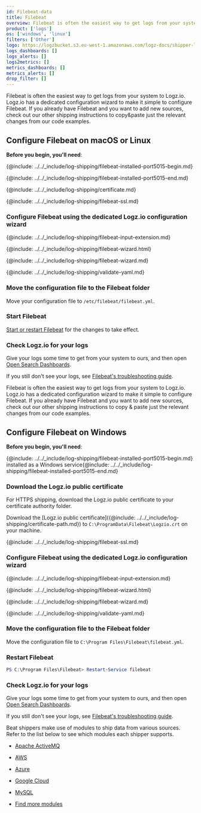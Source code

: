 ```yaml
---
id: Filebeat-data
title: Filebeat
overview: Filebeat is often the easiest way to get logs from your system to Logz.io. Logz.io has a dedicated configuration wizard to make it simple to configure Filebeat. If you already have Filebeat and you want to add new sources, check out our other shipping instructions to copy&paste just the relevant changes from our code examples.
product: ['logs']
os: ['windows', 'linux']
filters: ['Other']
logo: https://logzbucket.s3.eu-west-1.amazonaws.com/logz-docs/shipper-logos/beats.svg
logs_dashboards: []
logs_alerts: []
logs2metrics: []
metrics_dashboards: []
metrics_alerts: []
drop_filter: []
---
```


 

Filebeat is often the easiest way to get logs from your system to Logz.io. Logz.io has a dedicated configuration wizard to make it simple to configure Filebeat. If you already have Filebeat and you want to add new sources, check out our other shipping instructions to copy&paste just the relevant changes from our code examples.

## Configure Filebeat on macOS or Linux

**Before you begin, you'll need**:


{@include: ../../_include/log-shipping/filebeat-installed-port5015-begin.md} 

{@include: ../../_include/log-shipping/filebeat-installed-port5015-end.md}


 

{@include: ../../_include/log-shipping/certificate.md}

{@include: ../../_include/log-shipping/filebeat-ssl.md}

### Configure Filebeat using the dedicated Logz.io configuration wizard

{@include: ../../_include/log-shipping/filebeat-input-extension.md}


{@include: ../../_include/log-shipping/filebeat-wizard.html}

<!-- logzio-inject:filebeat-wizard:os-linux -->


{@include: ../../_include/log-shipping/filebeat-wizard.md}


{@include: ../../_include/log-shipping/validate-yaml.md}


### Move the configuration file to the Filebeat folder

Move your configuration file to `/etc/filebeat/filebeat.yml`.

### Start Filebeat

[Start or restart Filebeat](https://www.elastic.co/guide/en/beats/filebeat/master/filebeat-starting.html) for the changes to take effect.

### Check Logz.io for your logs

Give your logs some time to get from your system to ours, and then open [Open Search Dashboards](https://app.logz.io/#/dashboard/osd).

If you still don't see your logs, see [Filebeat's troubleshooting guide](/user-guide/log-troubleshooting/filebeat-troubleshooting.html).

 
 

Filebeat is often the easiest way to get logs from your system to Logz.io. Logz.io has a dedicated configuration wizard to make it simple to configure Filebeat. If you already have Filebeat and you want to add new sources, check out our other shipping instructions to copy & paste just the relevant changes from our code examples.


## Configure Filebeat on Windows

**Before you begin, you'll need**: 


{@include: ../../_include/log-shipping/filebeat-installed-port5015-begin.md} installed as a Windows service{@include: ../../_include/log-shipping/filebeat-installed-port5015-end.md}




 

### Download the Logz.io public certificate

For HTTPS shipping, download the Logz.io public certificate to your certificate authority folder.

Download the
[Logz.io public certificate]({@include: ../../_include/log-shipping/certificate-path.md})
to `C:\ProgramData\Filebeat\Logzio.crt`
on your machine.

{@include: ../../_include/log-shipping/filebeat-ssl.md}


### Configure Filebeat using the dedicated Logz.io configuration wizard

{@include: ../../_include/log-shipping/filebeat-input-extension.md}


{@include: ../../_include/log-shipping/filebeat-wizard.html}


<!-- logzio-inject:filebeat-wizard:os-windows -->


{@include: ../../_include/log-shipping/filebeat-wizard.md}


{@include: ../../_include/log-shipping/validate-yaml.md}

### Move the configuration file to the Filebeat folder

Move the configuration file to `C:\Program Files\Filebeat\filebeat.yml`.

### Restart Filebeat

```powershell
PS C:\Program Files\Filebeat> Restart-Service filebeat
```

### Check Logz.io for your logs

Give your logs some time to get from your system to ours, and then open [Open Search Dashboards](https://app.logz.io/#/dashboard/osd).

If you still don't see your logs, see [Filebeat's troubleshooting guide](/user-guide/log-troubleshooting/filebeat-troubleshooting.html).

 
 

Beat shippers make use of modules to ship data from various sources. Refer to the list below to see which modules each shipper supports.

* [Apache ActiveMQ](https://www.elastic.co/guide/en/beats/filebeat/current/filebeat-module-activemq.html#filebeat-module-activemq)

* [AWS](https://www.elastic.co/guide/en/beats/filebeat/current/filebeat-module-aws.html)

* [Azure](https://www.elastic.co/guide/en/beats/filebeat/current/filebeat-module-azure.html)

* [Google Cloud](https://www.elastic.co/guide/en/beats/filebeat/current/filebeat-module-gcp.html)

* [MySQL](https://www.elastic.co/guide/en/beats/filebeat/current/filebeat-module-mysql.html)

* [Find more modules](https://www.elastic.co/guide/en/beats/filebeat/current/filebeat-modules.html)



  
